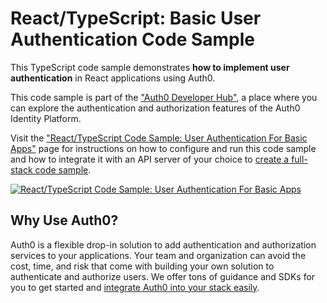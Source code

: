 # React/TypeScript: Basic User Authentication Code Sample

This TypeScript code sample demonstrates **how to implement user authentication** in React applications using Auth0.

This code sample is part of the ["Auth0 Developer Hub"](https://auth0.com/developers/hub), a place where you can explore the authentication and authorization features of the Auth0 Identity Platform.

Visit the ["React/TypeScript Code Sample: User Authentication For Basic Apps"](https://auth0.com/developers/hub/code-samples/spa/react-typescript/basic-authentication) page for instructions on how to configure and run this code sample and how to integrate it with an API server of your choice to [create a full-stack code sample](https://auth0.com//developers/hub/code-samples/full-stack/hello-world/basic-access-control/spa).

[![React/TypeScript Code Sample: User Authentication For Basic Apps](https://cdn.auth0.com/blog/hub/code-samples/spa/react-typescript/basic-authentication.png)](https://auth0.com/developers/hub/code-samples/spa/react-typescript/basic-authentication)

## Why Use Auth0?

Auth0 is a flexible drop-in solution to add authentication and authorization services to your applications. Your team and organization can avoid the cost, time, and risk that come with building your own solution to authenticate and authorize users. We offer tons of guidance and SDKs for you to get started and [integrate Auth0 into your stack easily](https://auth0.com/developers/hub/code-samples/full-stack).
